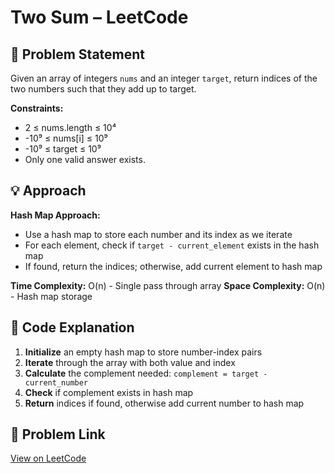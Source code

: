 # Two Sum – LeetCode

## 🧩 Problem Statement

Given an array of integers `nums` and an integer `target`, return indices of the two numbers such that they add up to target.

**Constraints:**
- 2 ≤ nums.length ≤ 10⁴
- -10⁹ ≤ nums[i] ≤ 10⁹
- -10⁹ ≤ target ≤ 10⁹
- Only one valid answer exists.

## 💡 Approach

**Hash Map Approach:**
- Use a hash map to store each number and its index as we iterate
- For each element, check if `target - current_element` exists in the hash map
- If found, return the indices; otherwise, add current element to hash map

**Time Complexity:** O(n) - Single pass through array
**Space Complexity:** O(n) - Hash map storage

## 📜 Code Explanation

1. **Initialize** an empty hash map to store number-index pairs
2. **Iterate** through the array with both value and index
3. **Calculate** the complement needed: `complement = target - current_number`
4. **Check** if complement exists in hash map
5. **Return** indices if found, otherwise add current number to hash map

## 🔗 Problem Link

[View on LeetCode](https://leetcode.com/problems/two-sum/)